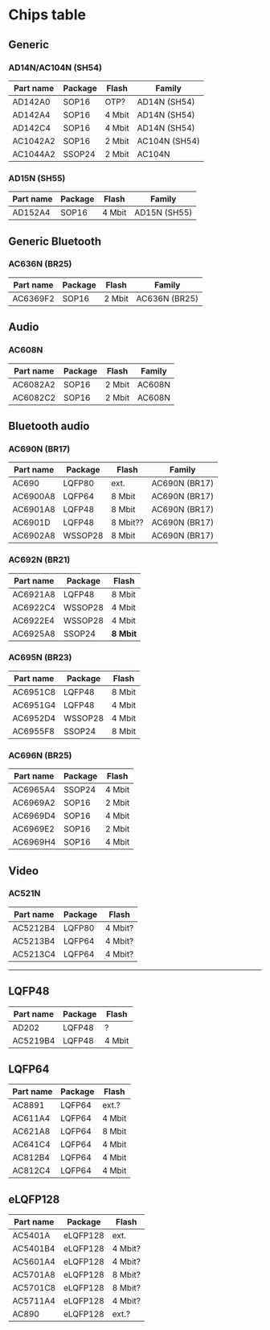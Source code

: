 # Chips table

## Generic

### AD14N/AC104N (SH54)

| Part name | Package  | Flash      | Family        |
|-----------|----------|------------|---------------|
| AD142A0   | SOP16    | OTP?       | AD14N (SH54)  |
| AD142A4   | SOP16    | 4 Mbit     | AD14N (SH54)  |
| AD142C4   | SOP16    | 4 Mbit     | AD14N (SH54)  |
| AC1042A2  | SOP16    | 2 Mbit     | AC104N (SH54) |
| AC1044A2  | SSOP24   | 2 Mbit     | AC104N        |

### AD15N (SH55)

| Part name | Package  | Flash      | Family        |
|-----------|----------|------------|---------------|
| AD152A4   | SOP16    | 4 Mbit     | AD15N (SH55)  |

## Generic Bluetooth

### AC636N (BR25)

| Part name | Package  | Flash      | Family        |
|-----------|----------|------------|---------------|
| AC6369F2  | SOP16    | 2 Mbit     | AC636N (BR25) |

## Audio

### AC608N

| Part name | Package  | Flash      | Family        |
|-----------|----------|------------|---------------|
| AC6082A2  | SOP16    | 2 Mbit     | AC608N        |
| AC6082C2  | SOP16    | 2 Mbit     | AC608N        |

## Bluetooth audio

### AC690N (BR17)

| Part name | Package  | Flash      | Family        |
|-----------|----------|------------|---------------|
| AC690     | LQFP80   | ext.       | AC690N (BR17) |
| AC6900A8  | LQFP64   | 8 Mbit     | AC690N (BR17) |
| AC6901A8  | LQFP48   | 8 Mbit     | AC690N (BR17) |
| AC6901D   | LQFP48   | 8 Mbit??   | AC690N (BR17) |
| AC6902A8  | WSSOP28  | 8 Mbit     | AC690N (BR17) |

### AC692N (BR21)

| Part name | Package  | Flash      |
|-----------|----------|------------|
| AC6921A8  | LQFP48   | 8 Mbit     |
| AC6922C4  | WSSOP28  | 4 Mbit     |
| AC6922E4  | WSSOP28  | 4 Mbit     |
| AC6925A8  | SSOP24   | **8 Mbit** |

### AC695N (BR23)

| Part name | Package  | Flash      |
|-----------|----------|------------|
| AC6951C8  | LQFP48   | 8 Mbit     |
| AC6951G4  | LQFP48   | 4 Mbit     |
| AC6952D4  | WSSOP28  | 4 Mbit     |
| AC6955F8  | SSOP24   | 8 Mbit     |

### AC696N (BR25)

| Part name | Package  | Flash      |
|-----------|----------|------------|
| AC6965A4  | SSOP24   | 4 Mbit     |
| AC6969A2  | SOP16    | 2 Mbit     |
| AC6969D4  | SOP16    | 4 Mbit     |
| AC6969E2  | SOP16    | 2 Mbit     |
| AC6969H4  | SOP16    | 4 Mbit     |

## Video

### AC521N

| Part name | Package  | Flash      |
|-----------|----------|------------|
| AC5212B4  | LQFP80   | 4 Mbit?    |
| AC5213B4  | LQFP64   | 4 Mbit?    |
| AC5213C4  | LQFP64   | 4 Mbit?    |

-------------------------------------------------------

## LQFP48

| Part name | Package  | Flash      |
|-----------|----------|------------|
| AD202     | LQFP48   | ?          |
| AC5219B4  | LQFP48   | 4 Mbit     |

## LQFP64

| Part name | Package  | Flash      |
|-----------|----------|------------|
| AC8891    | LQFP64   | ext.?      |
| AC611A4   | LQFP64   | 4 Mbit     |
| AC621A8   | LQFP64   | 8 Mbit     |
| AC641C4   | LQFP64   | 4 Mbit     |
| AC812B4   | LQFP64   | 4 Mbit     |
| AC812C4   | LQFP64   | 4 Mbit     |

## eLQFP128

| Part name | Package  | Flash      |
|-----------|----------|------------|
| AC5401A   | eLQFP128 | ext.       |
| AC5401B4  | eLQFP128 | 4 Mbit?    |
| AC5601A4  | eLQFP128 | 4 Mbit?    |
| AC5701A8  | eLQFP128 | 8 Mbit?    |
| AC5701C8  | eLQFP128 | 8 Mbit?    |
| AC5711A4  | eLQFP128 | 4 Mbit?    |
| AC890     | eLQFP128 | ext.?      |
